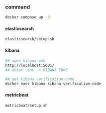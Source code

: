 ### command
```bash
docker compose up -d
```
#### elasticsearch
```bash
elasticsearch/setup.sh
```

#### kibana
```bash
## open kibana web
http://localhost:5601/
## enter .env -> KIBANA_TOKE

## get kibana verification-code
docker exec kibana kibana-verification-code
```

#### metricbeat
```bash
metricbeat/setup.sh
```

<!-- TODO
#### filebeat
```bash
## edit filebeat.yml -> ca-fingerprint and es-password
docker cp filebeat/filebeat.yml filebeat:/usr/share/filebeat/filebeat.yml
docker exec -it filebeat /bin/bash
filebeat test config
filebeat setup -e
exit
docker restart filebeat
``` -->